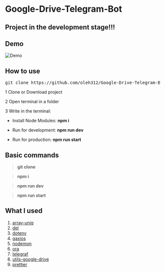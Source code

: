 # Google-Drive-Telegram-Bot

## Project in the development stage!!!

## Demo

![Demo](https://github.com/oleh312/Google-Drive-Telegram-Bot/blob/main/assets/demo.gif)

## How to use

<pre>git clone https://github.com/oleh312/Google-Drive-Telegram-Bot.git .; rm -rf trunk .gitignore readme.md .git .gitattributes</pre>

1 Clone or Download project

2 Open terminal in a folder

3 Write in the terminal:

- Install Node Modules: **npm i**

- Run for development: **npm run dev**

- Run for production: **npm run start**

## Basic commands

> **git clone**

> **npm i**

> **npm run dev**

> **npm run start**

## What I used

1) <a  href="https://www.npmjs.com/package/array-uniq">array-uniq</a>
2) <a  href="https://www.npmjs.com/package/del">del</a>
3) <a  href="https://www.npmjs.com/package/dotenv">dotenv</a>
4) <a  href="https://www.npmjs.com/package/gaxios">gaxios</a>
5) <a  href="https://www.npmjs.com/package/nodemon">nodemon</a>
6) <a  href="https://www.npmjs.com/package/ora">ora</a>
7) <a  href="https://www.npmjs.com/package/telegraf">telegraf</a>
8) <a  href="https://www.npmjs.com/package/utils-google-drive">utils-google-drive</a>
9) <a  href="https://www.npmjs.com/package/prettier">prettier</a>

